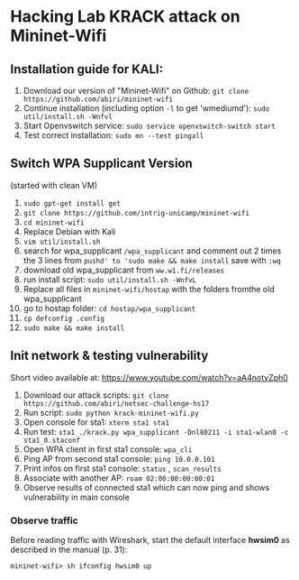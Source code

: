 # Hacking Lab KRACK attack on Mininet-Wifi

## Installation guide for KALI:

1. Download our version of "Mininet-Wifi" on Github: `git clone https://github.com/abiri/mininet-wifi`
2. Continue installation (including option `-l` to get 'wmediumd'): `sudo util/install.sh -Wnfvl`
3. Start Openvswitch service: `sudo service openvswitch-switch start`
4. Test correct installation: `sudo mn --test pingall`

## Switch WPA Supplicant Version
(started with clean VM)
1. `sudo gpt-get install get`
2. `git clone https://github.com/intrig-unicamp/mininet-wifi`
3. `cd mininet-wifi`
4. Replace Debian with Kali
5. `vim util/install.sh`
6. search for wpa_supplicant
  `/wpa_supplicant`
  and comment out 2 times the 3 lines from 
  `pushd' to 'sudo make && make install`
 save with
 `:wq`
7. download old wpa_supplicant from `ww.w1.fi/releases`
8. run install script: `sudo util/install.sh -WnfvL`
9. Replace all files in `mininet-wifi/hostap` with the folders fromthe old wpa_supplicant
10. go to hostap folder: `cd hostap/wpa_supplicant`
11. `cp defconfig .config`
12. `sudo make && make install`

## Init network & testing vulnerability

Short video available at: https://www.youtube.com/watch?v=aA4notyZph0

1. Download our attack scripts: `git clone https://github.com/abiri/netsec-challenge-hs17`
2. Run script: `sudo python krack-mininet-wifi.py`
3. Open console for sta1: `xterm sta1 sta1`
4. Run test: `sta1 ./krack.py wpa_supplicant -Dnl80211 -i sta1-wlan0 -c sta1_0.staconf`
5. Open WPA client in first sta1 console: `wpa_cli`
6. Ping AP from second sta1 console: `ping 10.0.0.101`
7. Print infos on first sta1 console: `status` , `scan_results`
8. Associate with another AP: `roam 02:00:00:00:00:01`
9. Observe results of connected sta1 which can now ping and shows vulnerability in main console

### Observe traffic

Before reading traffic with Wireshark, start the default interface **hwsim0** as described in the manual (p. 31):

`mininet-wifi> sh ifconfig hwsim0 up`
